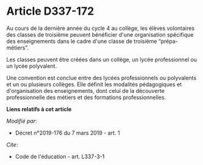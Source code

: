# Article D337-172

Au cours de la dernière année du cycle 4 au collège, les élèves volontaires des classes de troisième peuvent bénéficier d'une
organisation spécifique des enseignements dans le cadre d'une classe de troisième “prépa-métiers”.

Les classes peuvent être créées dans un collège, un lycée professionnel ou un lycée polyvalent.

Une convention est conclue entre des lycées professionnels ou polyvalents et un ou plusieurs collèges. Elle définit les
modalités pédagogiques et d'organisation des enseignements, dont celui de la découverte professionnelle des métiers et des
formations professionnelles.

**Liens relatifs à cet article**

_Modifié par_:

  - Décret n°2019-176 du 7 mars 2019 - art. 1

_Cite_:

  - Code de l'éducation - art. L337-3-1
